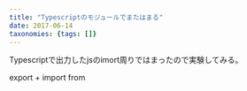 ```yaml
---
title: "Typescriptのモジュールでまたはまる"
date: 2017-06-14
taxonomies: {tags: []}
---
```


Typescriptで出力したjsのimort周りではまったので実験してみる。

export + import from

